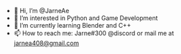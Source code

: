 - 👋 Hi, I’m @JarneAe
- 👀 I’m interested in Python and Game Development
- 🌱 I’m currently learning Blender and C++
- 📫 How to reach me: Jarne#300 @discord or mail me at jarnea408@gmail.com

